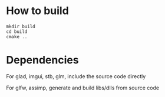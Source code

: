 # How to build

```
mkdir build
cd build
cmake ..
```



# Dependencies

For glad, imgui, stb, glm, include the source code directly

For glfw, assimp, generate and build libs/dlls from source code